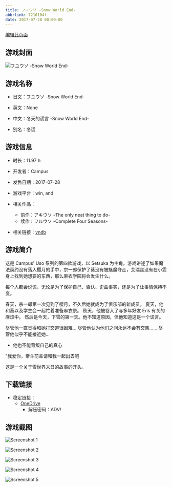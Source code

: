 ```yaml
---
title: フユウソ -Snow World End-
abbrlink: 7210104f
date: 2017-07-28 00:00:00
---
```

[编辑此页面](https://github.com/ACG-3/ADV3-source/blob/main/source/_posts/games/%E3%83%95%E3%83%A6%E3%82%A6%E3%82%BD%20-Snow%20World%20End-.md)

## 游戏封面

![フユウソ -Snow World End-](https://pan.timero.xyz/onedrive/img_lib_001/%E3%83%95%E3%83%A6%E3%82%A6%E3%82%BD%20-Snow%20World%20End-_cover.avif)


## 游戏名称

- 日文：フユウソ -Snow World End-
- 英文：None
- 中文：冬天的谎言 -Snow World End-

- 别名：冬谎


## 游戏信息

- 时长：11.97 h
- 开发者：Campus
- 发售日期：2017-07-28
- 游戏平台：win, and
- 相关作品：
   - 前作：アキウソ -The only neat thing to do-
   - 续作：フルウソ -Complete Four Seasons-

- 相关链接：[vndb](https://vndb.org/v21161)


## 游戏简介

这是 Campus' Uso 系列的第四款游戏，以 Setsuka 为主角。游戏讲述了如果魔法契约没有落入樱月的手中，宗一郎保护了葵没有被魅魔夺走，艾瑞丝没有在小雯身上找到她想要的东西，那么麻衣学园将会发生什么。

每个人都会说谎，无论是为了保护自己、否认、歪曲事实，还是为了让事情保持不变。

春天，宗一郎第一次见到了樱月，不久后她就成为了俱乐部的新成员。
夏天，他和葵以及学生会一起忙着准备麻衣祭。
秋天，他被卷入了与多年好友 Eris 有关的麻烦中。
然后是今天，下雪的第一天。他不知道原因，但他知道这是一个谎言。

尽管他一直觉得和她打交道很困难...
尽管他认为他们之间永远不会有交集......
尽管他似乎不能接近她...
- 他也不能背叛自己的真心

"我爱你，帝斗前辈请和我一起出去吧

这是一个关于雪世界末日的故事的开头。




## 下载链接

- 稳定链接：
    - [OneDrive](https://pan.timero.xyz/onedrive/adv_lib_001/%E3%83%95%E3%83%A6%E3%82%A6%E3%82%BD%20-Snow%20World%20End-)
        - 解压密码：ADV!



## 游戏截图


![Screenshot 1](https://pan.timero.xyz/onedrive/img_lib_001/%E3%83%95%E3%83%A6%E3%82%A6%E3%82%BD%20-Snow%20World%20End-_Screenshot_1.avif)

![Screenshot 2](https://pan.timero.xyz/onedrive/img_lib_001/%E3%83%95%E3%83%A6%E3%82%A6%E3%82%BD%20-Snow%20World%20End-_Screenshot_2.avif)

![Screenshot 3](https://pan.timero.xyz/onedrive/img_lib_001/%E3%83%95%E3%83%A6%E3%82%A6%E3%82%BD%20-Snow%20World%20End-_Screenshot_3.avif)

![Screenshot 4](https://pan.timero.xyz/onedrive/img_lib_001/%E3%83%95%E3%83%A6%E3%82%A6%E3%82%BD%20-Snow%20World%20End-_Screenshot_4.avif)

![Screenshot 5](https://pan.timero.xyz/onedrive/img_lib_001/%E3%83%95%E3%83%A6%E3%82%A6%E3%82%BD%20-Snow%20World%20End-_Screenshot_5.avif)

